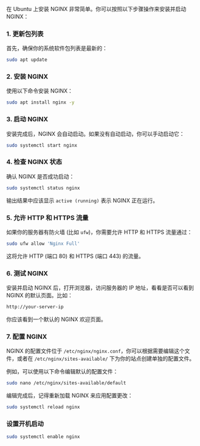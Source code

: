 在 Ubuntu 上安装 NGINX 非常简单。你可以按照以下步骤操作来安装并启动 NGINX：

### 1. 更新包列表
首先，确保你的系统软件包列表是最新的：

```bash
sudo apt update
```

### 2. 安装 NGINX
使用以下命令安装 NGINX：

```bash
sudo apt install nginx -y
```

### 3. 启动 NGINX
安装完成后，NGINX 会自动启动。如果没有自动启动，你可以手动启动它：

```bash
sudo systemctl start nginx
```

### 4. 检查 NGINX 状态
确认 NGINX 是否成功启动：

```bash
sudo systemctl status nginx
```

输出结果中应该显示 `active (running)` 表示 NGINX 正在运行。

### 5. 允许 HTTP 和 HTTPS 流量
如果你的服务器有防火墙 (比如 `ufw`)，你需要允许 HTTP 和 HTTPS 流量通过：

```bash
sudo ufw allow 'Nginx Full'
```

这将允许 HTTP (端口 80) 和 HTTPS (端口 443) 的流量。

### 6. 测试 NGINX
安装并启动 NGINX 后，打开浏览器，访问服务器的 IP 地址，看看是否可以看到 NGINX 的默认页面。比如：

```bash
http://your-server-ip
```

你应该看到一个默认的 NGINX 欢迎页面。

### 7. 配置 NGINX
NGINX 的配置文件位于 `/etc/nginx/nginx.conf`，你可以根据需要编辑这个文件，或者在 `/etc/nginx/sites-available/` 下为你的站点创建单独的配置文件。

例如，可以使用以下命令编辑默认的配置文件：

```bash
sudo nano /etc/nginx/sites-available/default
```

编辑完成后，记得重新加载 NGINX 来应用配置更改：

```bash
sudo systemctl reload nginx
```

### 设置开机启动
```bash
sudo systemctl enable nginx
```
